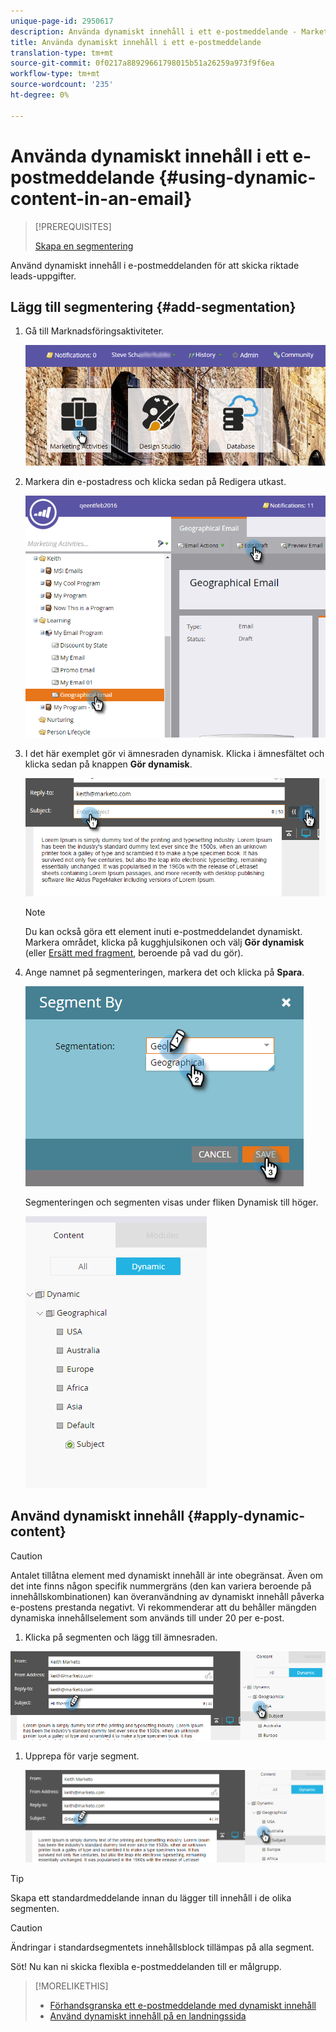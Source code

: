 ```yaml
---
unique-page-id: 2950617
description: Använda dynamiskt innehåll i ett e-postmeddelande - Marketo Docs - Produktdokumentation
title: Använda dynamiskt innehåll i ett e-postmeddelande
translation-type: tm+mt
source-git-commit: 0f0217a88929661798015b51a26259a973f9f6ea
workflow-type: tm+mt
source-wordcount: '235'
ht-degree: 0%

---
```



# Använda dynamiskt innehåll i ett e-postmeddelande {#using-dynamic-content-in-an-email}

>[!PREREQUISITES]
>
>[Skapa en segmentering](/help/marketo/product-docs/personalization/segmentation-and-snippets/segmentation/create-a-segmentation.md)

Använd dynamiskt innehåll i e-postmeddelanden för att skicka riktade leads-uppgifter.

## Lägg till segmentering {#add-segmentation}

1. Gå till Marknadsföringsaktiviteter.

   ![](assets/login-marketing-activities.png)

1. Markera din e-postadress och klicka sedan på Redigera utkast.

   ![](assets/1.2.png)

1. I det här exemplet gör vi ämnesraden dynamisk. Klicka i ämnesfältet och klicka sedan på knappen **Gör dynamisk**.

   ![](assets/1.3.png)

   >[!NOTE]
   >
   >Du kan också göra ett element inuti e-postmeddelandet dynamiskt. Markera området, klicka på kugghjulsikonen och välj **Gör dynamisk** (eller [Ersätt med fragment](/help/marketo/product-docs/personalization/segmentation-and-snippets/snippets/create-a-snippet.md), beroende på vad du gör).

1. Ange namnet på segmenteringen, markera det och klicka på **Spara**.

   ![](assets/1.4.png)

   Segmenteringen och segmenten visas under fliken Dynamisk till höger.

   ![](assets/1.5.png)

## Använd dynamiskt innehåll {#apply-dynamic-content}

>[!CAUTION]
>
>Antalet tillåtna element med dynamiskt innehåll är inte obegränsat. Även om det inte finns någon specifik nummergräns (den kan variera beroende på innehållskombinationen) kan överanvändning av dynamiskt innehåll påverka e-postens prestanda negativt. Vi rekommenderar att du behåller mängden dynamiska innehållselement som används till under 20 per e-post.

1. Klicka på segmenten och lägg till ämnesraden.

![](assets/2.1.png)

1. Upprepa för varje segment.

   ![](assets/2.2.png)

>[!TIP]
>
>Skapa ett standardmeddelande innan du lägger till innehåll i de olika segmenten.

>[!CAUTION]
>
>Ändringar i standardsegmentets innehållsblock tillämpas på alla segment.

Söt! Nu kan ni skicka flexibla e-postmeddelanden till er målgrupp.

>[!MORELIKETHIS]
>
>* [Förhandsgranska ett e-postmeddelande med dynamiskt innehåll](/help/marketo/product-docs/email-marketing/general/functions-in-the-editor/preview-an-email-with-dynamic-content.md)
>* [Använd dynamiskt innehåll på en landningssida](/help/marketo/product-docs/demand-generation/landing-pages/free-form-landing-pages/use-dynamic-content-in-a-free-form-landing-page.md)

